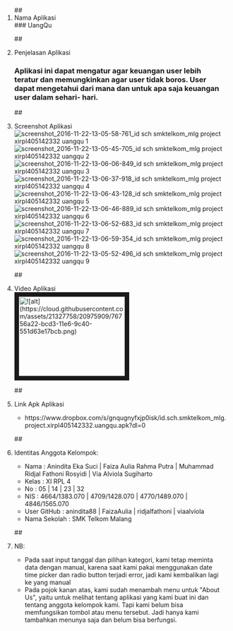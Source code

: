 <ol>
##<li> Nama Aplikasi </li>
### UangQu

##<li> Penjelasan Aplikasi </li>
### Aplikasi ini dapat mengatur agar keuangan user lebih teratur dan memungkinkan agar user tidak boros. User dapat mengetahui dari mana dan untuk apa saja keuangan user dalam sehari- hari.  

##<li> Screenshot Aplikasi </li>
![screenshot_2016-11-22-13-05-58-761_id sch smktelkom_mlg project xirpl405142332 uangqu 1](https://cloud.githubusercontent.com/assets/21327758/20513118/75d20040-b0b6-11e6-8427-03caa16709dc.png)
![screenshot_2016-11-22-13-05-45-705_id sch smktelkom_mlg project xirpl405142332 uangqu 2](https://cloud.githubusercontent.com/assets/21327758/20513115/752a52d2-b0b6-11e6-95e6-75adde7d1c4a.png)
![screenshot_2016-11-22-13-06-06-849_id sch smktelkom_mlg project xirpl405142332 uangqu 3](https://cloud.githubusercontent.com/assets/21327758/20513119/762f5e0c-b0b6-11e6-83b8-975f44fd26ca.png)
![screenshot_2016-11-22-13-06-37-918_id sch smktelkom_mlg project xirpl405142332 uangqu 4](https://cloud.githubusercontent.com/assets/21327758/20513120/764c7e42-b0b6-11e6-94fc-ef6b6dc67517.png)
![screenshot_2016-11-22-13-06-43-128_id sch smktelkom_mlg project xirpl405142332 uangqu 5](https://cloud.githubusercontent.com/assets/21327758/20513121/76500a30-b0b6-11e6-867d-91b8daa9b4fc.png)
![screenshot_2016-11-22-13-06-46-889_id sch smktelkom_mlg project xirpl405142332 uangqu 6](https://cloud.githubusercontent.com/assets/21327758/20513112/75212cac-b0b6-11e6-9d61-812519b58ef9.png)
![screenshot_2016-11-22-13-06-52-683_id sch smktelkom_mlg project xirpl405142332 uangqu 7](https://cloud.githubusercontent.com/assets/21327758/20513113/752452ce-b0b6-11e6-963d-31fb6899391c.png)
![screenshot_2016-11-22-13-06-59-354_id sch smktelkom_mlg project xirpl405142332 uangqu 8](https://cloud.githubusercontent.com/assets/21327758/20513114/75287a2a-b0b6-11e6-8e57-c4eae0a1e8ae.png)
![screenshot_2016-11-22-13-05-52-496_id sch smktelkom_mlg project xirpl405142332 uangqu 9](https://cloud.githubusercontent.com/assets/21327758/20513117/75bf562a-b0b6-11e6-9564-8e51f1e52766.png)

##<li> Video Aplikasi </li>
<a href="http://www.youtube.com/watch?feature=player_embedded&v=youtu.be/jh1P5FUEcFg
" target="_blank"><img src="http://img.youtube.com/vi/youtu.be/jh1P5FUEcFg/0.jpg" 
alt="![alt](https://cloud.githubusercontent.com/assets/21327758/20975909/76756a22-bcd3-11e6-9c40-551d63e17bcb.png)" width="240" height="180" border="10" /></a>

##<li> Link Apk Aplikasi </li>
<ul>
<li>https://www.dropbox.com/s/gnqugnyfxjp0isk/id.sch.smktelkom_mlg.project.xirpl405142332.uangqu.apk?dl=0</li>
</ul>

##<li> Identitas Anggota Kelompok: </li>
<ul>
<li> Nama : Anindita Eka Suci | Faiza Aulia Rahma Putra | Muhammad Ridjal Fathoni Rosyidi | Via Alviola Sugiharto</li>
<li> Kelas : XI RPL 4 </li>
<li> No : 05 | 14 | 23 | 32 </li>
<li> NIS : 4664/1383.070 | 4709/1428.070 | 4770/1489.070 | 4846/1565.070</li>
<li> User GitHub : anindita88 | FaizaAulia | ridjalfathoni | viaalviola</li>
<li> Nama Sekolah : SMK Telkom Malang </li>
</ul>

##<li> NB: </li>
<ul>
<li>Pada saat input tanggal dan pilihan kategori, kami tetap meminta data dengan manual, karena saat kami pakai menggunakan date time picker dan radio button terjadi error, jadi kami kembalikan lagi ke yang manual</li>
<li>Pada pojok kanan atas, kami sudah menambah menu untuk "About Us", yaitu untuk melihat tentang aplikasi yang kami buat ini dan tentang anggota kelompok kami. Tapi kami belum bisa memfungsikan tombol atau menu tersebut. Jadi hanya kami tambahkan menunya saja dan belum bisa berfungsi.</li>
</ul>
